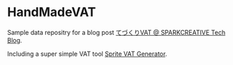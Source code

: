 # HandMadeVAT
Sample data repositry for a blog post [てづくりVAT @ SPARKCREATIVE Tech Blog](https://tech.spark-creative.co.jp/entry/2021/03/26/150431).

Including a super simple VAT tool [Sprite VAT Generator](https://spark-nakajima-satoru.github.io/HandMadeVAT/).

